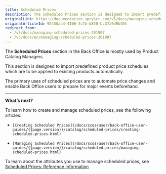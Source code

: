 ```yaml
---
title: Scheduled Prices
description: The Scheduled Prices section is designed to import predefined product price schedules which are to be applied to existing products automatically in the future.
originalLink: https://documentation.spryker.com/v5/docs/managing-scheduled-prices-201907
originalArticleId: 95450aa4-4166-4c7b-b850-bc37a9d9b404
redirect_from:
  - /v5/docs/managing-scheduled-prices-201907
  - /v5/docs/en/managing-scheduled-prices-201907
---
```


The **Scheduled Prices** section in the Back Office is mostly used by Product Catalog Managers.

This section is designed to import predefined product price schedules which are to be applied to existing products automatically.

The primary uses of scheduled prices are to automate price changes and enable Back Office users to prepare for major events beforehand.


---
**What’s next?**

To learn how to create and manage scheduled prices, see the following articles:

*     [Creating Scheduled Prices](/docs/scos/user/back-office-user-guides/{{page.version}}/catalog/scheduled-prices/creating-scheduled-prices.html)
*     [Managing Scheduled Prices](/docs/scos/user/back-office-user-guides/{{page.version}}/catalog/scheduled-prices/managing-scheduled-prices.html)

To learn about the attributes you use to manage scheduled prices, see [Scheduled Prices: Reference Information](/docs/scos/user/back-office-user-guides/{{page.version}}/catalog/scheduled-prices/references/scheduled-prices-reference-information.html)

